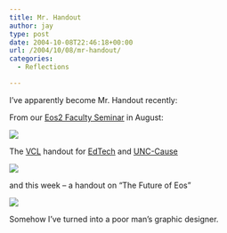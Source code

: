 ```yaml
---
title: Mr. Handout
author: jay
type: post
date: 2004-10-08T22:46:18+00:00
url: /2004/10/08/mr-handout/
categories:
  - Reflections

---
```

I’ve apparently become Mr. Handout recently:

From our [Eos2 Faculty Seminar][1] in August:

![][2]

The [VCL][3] handout for [EdTech][4] and [UNC-Cause][5]

![][6]

and this week &#8211; a handout on “The Future of Eos”

![][7]

Somehow I’ve turned into a poor man’s graphic designer.

 [1]: //www.eos.ncsu.edu/faculty/seminar/"
 [2]: //people.engr.ncsu.edu/jayoung/eweImages/binarypage/-0cf80bb03fc6c536312a029ee686c3c5/seminar.jpg"
 [3]: //vcl.ncsu.edu"
 [4]: //www.ncsu.edu/edtech/"
 [5]: //www.unccause.org/cause04/"
 [6]: //people.engr.ncsu.edu/jayoung/eweImages/binarypage/-0cf80bb03fc6c536312a029ee686c3c5/vclhandout.jpg"
 [7]: //people.engr.ncsu.edu/jayoung/eweImages/binarypage/-0cf80bb03fc6c536312a029ee686c3c5/eosfuture.jpg"
